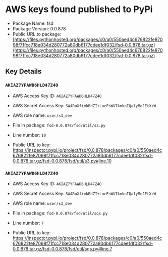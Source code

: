 # AWS keys found published to PyPi

* Package Name: fsd
* Package Version: 0.0.878
* Public URL to package: [https://files.pythonhosted.org/packages/c0/a0/550aed4c676822fe87098f71fcc718e034d280772a80db6177cdee1df032/fsd-0.0.878.tar.gz](https://files.pythonhosted.org/packages/c0/a0/550aed4c676822fe87098f71fcc718e034d280772a80db6177cdee1df032/fsd-0.0.878.tar.gz)

## Key Details

### `AKIAZ7YFAWD6HLD47Z4O`

* AWS Access Key ID: `AKIAZ7YFAWD6HLD47Z4O`
* AWS Secret Access Key: `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` 
* AWS role name: `user/s3_dev`
* File in package: `fsd-0.0.878/fsd/util/s3.py`
* Line number: `10`

* Public URL to key: https://inspector.pypi.io/project/fsd/0.0.878/packages/c0/a0/550aed4c676822fe87098f71fcc718e034d280772a80db6177cdee1df032/fsd-0.0.878.tar.gz/fsd-0.0.878/fsd/util/s3.py#line.10



### `AKIAZ7YFAWD6HLD47Z4O`

* AWS Access Key ID: `AKIAZ7YFAWD6HLD47Z4O`
* AWS Secret Access Key: `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` 
* AWS role name: `user/s3_dev`
* File in package: `fsd-0.0.878/fsd/util/sqs.py`
* Line number: `7`

* Public URL to key: https://inspector.pypi.io/project/fsd/0.0.878/packages/c0/a0/550aed4c676822fe87098f71fcc718e034d280772a80db6177cdee1df032/fsd-0.0.878.tar.gz/fsd-0.0.878/fsd/util/sqs.py#line.7


